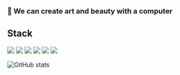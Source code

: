 ### 🎨  We can create art and beauty with a computer

## Stack
![](https://img.shields.io/badge/language-Java-blue?logo=Java&logoColor=white)
![](https://img.shields.io/badge/-Python-blue?logo=Python&logoColor=white)
![](https://img.shields.io/badge/-SQL-blue?logo=MySQL&logoColor=white)
![](https://img.shields.io/badge/-Neo4j-blue?logo=Neo4j&logoColor=white)
![](https://img.shields.io/badge/-Flink-blue?logo=ApacheFlink&logoColor=white)
![](https://img.shields.io/badge/-Hive-blue?logo=ApacheHive&logoColor=white)

![GitHub stats](https://github-readme-stats.vercel.app/api?username=NorthShip)
